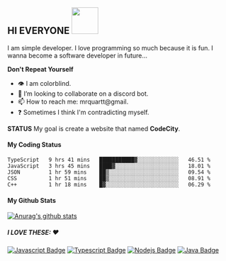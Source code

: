 ## HI EVERYONE <img src="https://media.giphy.com/media/ToMjGpQl18AemDAby3S/giphy.gif" width="60" height="60" />

I am simple developer. I love programming so much because it is fun. I wanna become a software developer in future...

**Don't Repeat Yourself**


- :eye: I am colorblind.
- 👯 I’m looking to collaborate on a discord bot.
- 📫 How to reach me: mrquartt@gmail.
- :question: Sometimes I think I'm contradicting myself.


**STATUS**
My goal is create a website that named **CodeCity**.

#### My Coding Status

<!--START_SECTION:waka-->
```text
TypeScript   9 hrs 41 mins   ███████████▓░░░░░░░░░░░░░   46.51 % 
JavaScript   3 hrs 45 mins   ████▓░░░░░░░░░░░░░░░░░░░░   18.01 % 
JSON         1 hr 59 mins    ██▒░░░░░░░░░░░░░░░░░░░░░░   09.54 % 
CSS          1 hr 51 mins    ██▒░░░░░░░░░░░░░░░░░░░░░░   08.91 % 
C++          1 hr 18 mins    █▓░░░░░░░░░░░░░░░░░░░░░░░   06.29 % 
```
<!--END_SECTION:waka-->

#### My Github Stats

[![Anurag's github stats](https://github-readme-stats.vercel.app/api?username=xkral-tr&&theme=tokyonight)](https://github.com/anuraghazra/github-readme-stats)

##### I LOVE THESE: :heart:

[![Javascript Badge](https://img.shields.io/badge/-Javascript-F0DB4F?style=for-the-badge&labelColor=black&logo=javascript&logoColor=F0DB4F)](#) [![Typescript Badge](https://img.shields.io/badge/-Typescript-007acc?style=for-the-badge&labelColor=black&logo=typescript&logoColor=007acc)](#) [![Nodejs Badge](https://img.shields.io/badge/-Nodejs-3C873A?style=for-the-badge&labelColor=black&logo=node.js&logoColor=3C873A)](#)
[![Java Badge](https://img.shields.io/badge/-Java-ddd?style=for-the-badge&logo=java&logoColor=red&labelColor=eee)](#)
